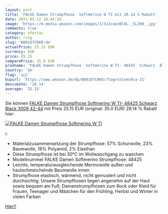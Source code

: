 ```yaml
---
layout: post
title: 'FALKE Damen Strumpfhose  Softmerino W TI mit 28.14 % Rabatt'
date: 2021-01-12 10:44:24
image: 'https://m.media-amazon.com/images/I/313xaezBlOL._SL200_.jpg'
comments: true
category: ofertas
author: ring
slug: 'B001O7CRKO-de'
actualPrice: 25.15 EUR
currency: EUR
price: 25.15
comparePrice: 35.0 EUR
prodname: 'FALKE Damen Strumpfhose  Softmerino W TI- 48425  Schwarz  Black 3009   42-44'
country: 'de'
flag: '🇩🇪'
buyurl: 'https://www.amazon.de/dp/B001O7CRKO/?tag=tolees0ca-21'
descuento: '28.14'
average: '25.15'
---
```


Sie können [FALKE Damen Strumpfhose  Softmerino W TI- 48425  Schwarz  Black 3009   42-44](https://www.amazon.de/dp/B001O7CRKO/?tag=tolees0ca-21) mit Preis 25.15 EUR (original: 35.0 EUR) 28.14 % Rabatt hier:

[![FALKE Damen Strumpfhose  Softmerino W TI](https://m.media-amazon.com/images/I/313xaezBlOL._SL200_.jpg)](https://www.amazon.de/dp/B001O7CRKO/?tag=tolees0ca-21)

ℹ️:

- Materialzusammensetzung der Strumpfhose: 57% Schurwolle, 23% Baumwolle, 18% Polyamid, 2% Elasthan
- Diese Strumpfhose ist bei 30°C im Wollwaschgang zu waschen
- Modellnummer FALKE Damen Softmerino Strumpfhose: 48425
- Leichte, temperaturausgleichende Merinowolle außen und hautschmeichelnde Baumwolle innen
- Strumpfhose elastisch, wärmend, nicht gemustert und nicht durchsichtig; Unsere Strumpfhosen liegen angenehm auf der Haut sowie bequem am Fuß; Damenstrumpfhosen zum Rock oder Kleid für Frauen, Teenager und Mädchen für den Frühling, Herbst und Winter in vielen Farben

[Hier!!](https://www.amazon.de/dp/B001O7CRKO/?tag=tolees0ca-21)
